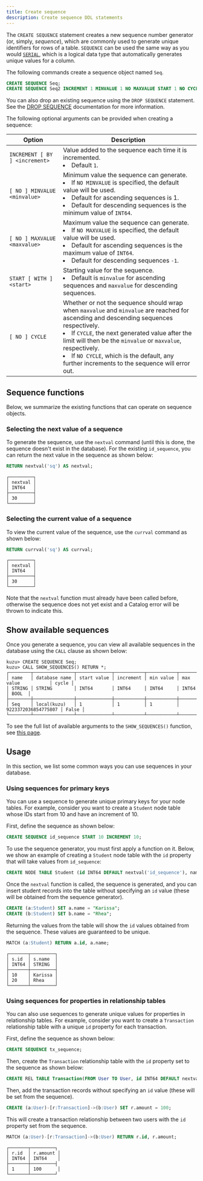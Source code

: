 ```yaml
---
title: Create sequence
description: Create sequence DDL statements
---
```


The `CREATE SEQUENCE` statement creates a new sequence number generator (or, simply, _sequence_), which
are commonly used to generate unique identifiers for rows of a table. `SEQUENCE` can be used the same way as you would
[`SERIAL`](/cypher/data-types#serial), which is a logical data type that automatically generates unique values for a column.

The following commands create a sequence object named `Seq`.

```sql
CREATE SEQUENCE Seq;
CREATE SEQUENCE Seq2 INCREMENT 1 MINVALUE 1 NO MAXVALUE START 1 NO CYCLE;
```

You can also drop an existing sequence using the `DROP SEQUENCE` statement. See the
[DROP SEQUENCE](/cypher/data-definition/drop#drop-sequence)
documentation for more information.

The following optional arguments can be provided when creating a sequence:

<div class="scroll-table">

| Option | Description |
--- | ---
`INCREMENT [ BY ] <increment>` | Value added to the sequence each time it is incremented.<li>Default `1`.
`[ NO ] MINVALUE <minvalue>` | Minimum value the sequence can generate.<li>If `NO MINVALUE` is specified, the default value will be used.<li>Default for ascending sequences is 1.<li>Default for descending sequences is the minimum value of `INT64`.
`[ NO ] MAXVALUE <maxvalue>` | Maximum value the sequence can generate.<li>If `NO MAXVALUE` is specified, the default value will be used.<li>Default for ascending sequences is the maximum value of `INT64`.<li>Default for descending sequences `-1`.
`START [ WITH ] <start>` | Starting value for the sequence.<li>Default is `minvalue` for ascending sequences and `maxvalue` for descending sequences.
`[ NO ] CYCLE` | Whether or not the sequence should wrap when `maxvalue` and `minvalue` are reached for ascending and descending sequences respectively.<li>If `CYCLE`, the next generated value after the limit will then be the `minvalue` or `maxvalue`, respectively.<li>If `NO CYCLE`, which is the default, any further increments to the sequence will error out.

</div>

## Sequence functions

Below, we summarize the existing functions that can operate on sequence objects.

### Selecting the next value of a sequence

To generate the sequence, use the `nextval` command (until this is done, the sequence doesn't exist
in the database). For the existing `id_sequence`, you can return the next value in the sequence as shown below:

```sql
RETURN nextval('sq') AS nextval;
```
```
┌─────────┐
│ nextval │
│ INT64   │
├─────────┤
│ 30      │
└─────────┘
```

### Selecting the current value of a sequence

To view the current value of the sequence, use the `currval` command as shown below:

```sql
RETURN currval('sq') AS currval;
```
```
┌─────────┐
│ nextval │
│ INT64   │
├─────────┤
│ 30      │
└─────────┘
```

Note that the `nextval` function must already have been called before, otherwise the sequence does
not yet exist and a Catalog error will be thrown to indicate this.

## Show available sequences

Once you generate a sequence, you can view all available sequences in the database using the
`CALL` clause as shown below:

```
kuzu> CREATE SEQUENCE Seq;
kuzu> CALL SHOW_SEQUENCES() RETURN *;
┌────────┬───────────────┬─────────────┬───────────┬───────────┬─────────────────────┬───────┐
│ name   │ database name │ start value │ increment │ min value │ max value           │ cycle │
│ STRING │ STRING        │ INT64       │ INT64     │ INT64     │ INT64               │ BOOL  │
├────────┼───────────────┼─────────────┼───────────┼───────────┼─────────────────────┼───────┤
│ Seq    │ local(kuzu)   │ 1           │ 1         │ 1         │ 9223372036854775807 │ False │
└────────┴───────────────┴─────────────┴───────────┴───────────┴─────────────────────┴───────┘
```

To see the full list of available arguments to the `SHOW_SEQUENCES()` function, see
[this page](/cypher/query-clauses/call#show_sequences).

## Usage

In this section, we list some common ways you can use sequences in your database.

### Using sequences for primary keys

You can use a sequence to generate unique primary keys for your node tables. For example, consider
you want to create a `Student` node table whose IDs start from 10 and have an increment of 10.

First, define the sequence as shown below:

```sql
CREATE SEQUENCE id_sequence START 10 INCREMENT 10;
```

To use the sequence generator, you must first apply a function on it. Below, we show an example of
creating a `Student` node table with the `id` property that will take values from `id_sequence`:

```sql
CREATE NODE TABLE Student (id INT64 DEFAULT nextval('id_sequence'), name STRING, PRIMARY KEY(id));
```

Once the `nextval` function is called, the sequence is generated, and you can insert student records
into the table without specifying an `id` value (these will be obtained from the sequence generator).

```sql
CREATE (a:Student) SET a.name = "Karissa";
CREATE (b:Student) SET b.name = "Rhea";
```

Returning the values from the table will show the `id` values obtained from the sequence. These
values are guaranteed to be unique.

```sql
MATCH (a:Student) RETURN a.id, a.name;
```
```
┌───────┬─────────┐
│ s.id  │ s.name  │
│ INT64 │ STRING  │
├───────┼─────────┤
│ 10    │ Karissa │
│ 20    │ Rhea    │
└───────┴─────────┘
```

### Using sequences for properties in relationship tables

You can also use sequences to generate unique values for properties in relationship tables. For example,
consider you want to create a `Transaction` relationship table with a unique `id` property for each transaction.

First, define the sequence as shown below:

```sql
CREATE SEQUENCE tx_sequence;
```

Then, create the `Transaction` relationship table with the `id` property set to the sequence as shown below:

```sql
CREATE REL TABLE Transaction(FROM User TO User, id INT64 DEFAULT nextval('tx_sequence'), amount INT64);
```

Then, add the transaction records without specifying an `id` value (these will be set from the sequence).

```sql
CREATE (a:User)-[r:Transaction]->(b:User) SET r.amount = 100;
```
This will create a transaction relationship between two users with the `id` property set from the sequence.

```sql
MATCH (a:User)-[r:Transaction]->(b:User) RETURN r.id, r.amount;
```
```
┌───────┬─────────┐
│ r.id  │ r.amount │
│ INT64 │ INT64    │
├───────┼─────────┤
│ 1     │ 100      │
└───────┴─────────┘
```
